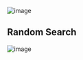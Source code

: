 ![image](https://github.com/user-attachments/assets/77041866-f2cb-483a-95a4-ae448f0c8bb3)

## Random Search

![image](https://github.com/user-attachments/assets/a2e63148-49c2-4aa7-a6a9-7c0490b88cab)
